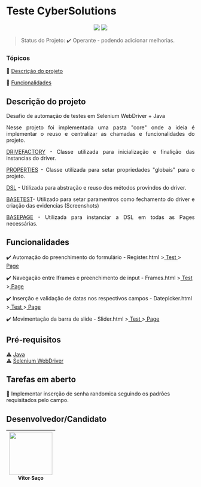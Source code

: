 <h1>Teste CyberSolutions</h1> 

<p align="center">
  <img src="http://img.shields.io/static/v1?label=TESTES&message=OK&color=GREEN&style=for-the-badge"/>
   <img src="http://img.shields.io/static/v1?label=STATUS&message=EM%20DESENVOLVIMENTO&color=RED&style=for-the-badge"/>
   <!-- <img src="http://img.shields.io/static/v1?label=STATUS&message=CONCLUIDO&color=GREEN&style=for-the-badge"/> -->
</p>

> Status do Projeto: :heavy_check_mark: Operante - podendo adicionar melhorias.

### Tópicos 

:small_blue_diamond: [Descrição do projeto](#descrição-do-projeto)

:small_blue_diamond: [Funcionalidades](#funcionalidades)


## Descrição do projeto 

<p align="justify">
  Desafio de automação de testes em Selenium WebDriver + Java 
</p>
<p align="justify">Nesse projeto foi implementada uma pasta "core" onde a ideia é implementar o reuso e centralizar as chamadas e funcionalidades do projeto.<p>
<p align="justify"><a href="">DRIVEFACTORY</a> - Classe utilizada para inicialização e finalição das instancias do driver.<p>
<p align="justify"><a href="">PROPERTIES</a> - Classe utilizada para setar propriedades "globais" para o projeto.<p>
<p align="justify"><a href="">DSL</a> - Utilizada para abstração e reuso dos métodos provindos do driver.<p>
<p align="justify"><a href="">BASETEST</a>- Utilizado para setar paramentros como fechamento do driver e criação das evidencias (Screenshots)<p>
<p align="justify"><a href="">BASEPAGE</a> - Utilizada para instanciar a DSL em todas as Pages necessárias.<p>

## Funcionalidades

:heavy_check_mark: Automação do preenchimento do formulário - Register.html ><a href=""> Test </a>><a href=""> Page</a>

:heavy_check_mark: Navegação entre Iframes e preenchimento de input - Frames.html ><a href=""> Test </a>><a href=""> Page</a>

:heavy_check_mark: Inserção e validação de datas nos respectivos campos - Datepicker.html ><a href=""> Test </a>><a href=""> Page</a>

:heavy_check_mark: Movimentação da barra de slide - Slider.html ><a href=""> Test </a>><a href=""> Page</a>



## Pré-requisitos

:warning: [Java](https://www.java.com/pt-BR/download/)<br>
:warning: [Selenium WebDriver](https://www.selenium.dev/downloads/)


## Tarefas em aberto

:memo: Implementar inserção de senha randomica seguindo os padrões requisitados pelo campo.


## Desenvolvedor/Candidato



| [<img src="https://avatars.githubusercontent.com/u/111292627?v=4" width=115><br><sub>Vitor Saço</sub>](https://github.com/VSMatos) | 
| :---: | 



